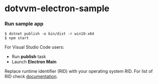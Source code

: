 # dotvvm-electron-sample

### Run sample app
```
$ dotnet publish -o bin/dist -r win10-x64 
$ npm start
```
For Visual Studio Code users:
+ Run **publish** task
+ Launch **Electron Main**

Replace runtime identifier (RID) with your operating system RID. For list of RID check [documentation](https://docs.microsoft.com/en-us/dotnet/core/rid-catalog).